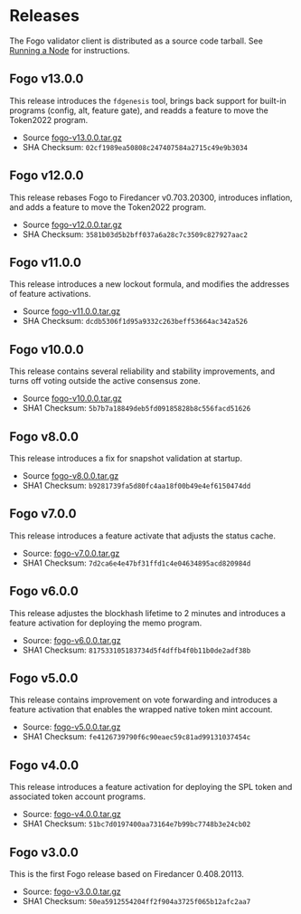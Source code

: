 # Releases

The Fogo validator client is distributed as a source code tarball. See [Running a Node](/user-guides/running-a-node) for instructions.


## Fogo v13.0.0

This release introduces the `fdgenesis` tool, brings back support for built-in programs (config, alt, feature gate), and readds a feature to move the Token2022 program.

- Source [fogo-v13.0.0.tar.gz](https://static.fogo.io/fogo-v13.0.0.tar.gz)
- SHA Checksum: `02cf1989ea50808c247407584a2715c49e9b3034`

## Fogo v12.0.0

This release rebases Fogo to Firedancer v0.703.20300, introduces inflation, and adds a feature to move the Token2022 program.

- Source [fogo-v12.0.0.tar.gz](https://static.fogo.io/fogo-v12.0.0.tar.gz)
- SHA Checksum: `3581b03d5b2bff037a6a28c7c3509c827927aac2`

## Fogo v11.0.0

This release introduces a new lockout formula, and modifies the addresses of feature activations.

- Source [fogo-v11.0.0.tar.gz](https://static.fogo.io/fogo-v11.0.0.tar.gz)
- SHA Checksum: `dcdb5306f1d95a9332c263beff53664ac342a526`

## Fogo v10.0.0

This release contains several reliability and stability improvements, and turns off voting outside the active consensus zone.

- Source [fogo-v10.0.0.tar.gz](https://static.fogo.io/fogo-v10.0.0.tar.gz)
- SHA1 Checksum: `5b7b7a18849deb5fd09185828b8c556facd51626`

## Fogo v8.0.0

This release introduces a fix for snapshot validation at startup.

- Source [fogo-v8.0.0.tar.gz](https://static.fogo.io/fogo-v8.0.0.tar.gz)
- SHA1 Checksum: `b9281739fa5d80fc4aa18f00b49e4ef6150474dd`

## Fogo v7.0.0

This release introduces a feature activate that adjusts the status cache.

- Source: [fogo-v7.0.0.tar.gz](https://static.fogo.io/fogo-v7.0.0.tar.gz)
- SHA1 Checksum: `7d2ca6e4e47bf31ffd1c4e04634895acd820984d`

## Fogo v6.0.0

This release adjustes the blockhash lifetime to 2 minutes and introduces a feature activation for deploying the memo program.

- Source: [fogo-v6.0.0.tar.gz](https://static.fogo.io/fogo-v6.0.0.tar.gz)
- SHA1 Checksum: `817533105183734d5f4dffb4f0b11b0de2adf38b`

## Fogo v5.0.0

This release contains improvement on vote forwarding and introduces a feature activation that enables the wrapped native token mint account.

- Source: [fogo-v5.0.0.tar.gz](https://static.fogo.io/fogo-v5.0.0.tar.gz)
- SHA1 Checksum: `fe4126739790f6c90eaec59c81ad99131037454c`

## Fogo v4.0.0

This release introduces a feature activation for deploying the SPL token and associated token account programs.

- Source: [fogo-v4.0.0.tar.gz](https://static.fogo.io/fogo-v4.0.0.tar.gz)
- SHA1 Checksum: `51bc7d0197400aa73164e7b99bc7748b3e24cb02`

## Fogo v3.0.0

This is the first Fogo release based on Firedancer 0.408.20113.

- Source: [fogo-v3.0.0.tar.gz](https://static.fogo.io/fogo-v3.0.0.tar.gz)
- SHA1 Checksum: `50ea5912554204ff2f904a3725f065b12afc2aa7`
